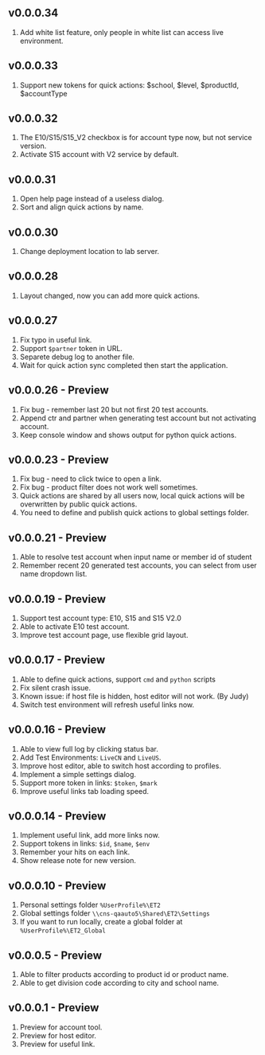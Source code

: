 ﻿## v0.0.0.34

1. Add white list feature, only people in white list can access live environment.

## v0.0.0.33

1. Support new tokens for quick actions: $school, $level, $productId, $accountType

## v0.0.0.32

1. The E10/S15/S15_V2 checkbox is for account type now, but not service version.
2. Activate S15 account with V2 service by default.

## v0.0.0.31

1. Open help page instead of a useless dialog.
2. Sort and align quick actions by name.

## v0.0.0.30

1. Change deployment location to lab server.

## v0.0.0.28

1. Layout changed, now you can add more quick actions.

## v0.0.0.27

1. Fix typo in useful link.
2. Support `$partner` token in URL.
3. Separete debug log to another file.
4. Wait for quick action sync completed then start the application.

## v0.0.0.26 - Preview

1. Fix bug - remember last 20 but not first 20 test accounts.
2. Append ctr and partner when generating test account but not activating account.
3. Keep console window and shows output for python quick actions.

## v0.0.0.23 - Preview

1. Fix bug - need to click twice to open a link.
2. Fix bug - product filter does not work well sometimes.
3. Quick actions are shared by all users now, local quick actions will be overwritten by public quick actions.
4. You need to define and publish quick actions to global settings folder.

## v0.0.0.21 - Preview

1. Able to resolve test account when input name or member id of student
2. Remember recent 20 generated test accounts, you can select from user name dropdown list.

## v0.0.0.19 - Preview

1. Support test account type: E10, S15 and S15 V2.0
2. Able to activate E10 test account.
3. Improve test account page, use flexible grid layout.

## v0.0.0.17 - Preview

1. Able to define quick actions, support `cmd` and `python` scripts
2. Fix silent crash issue.
3. Known issue: if host file is hidden, host editor will not work. (By Judy)
4. Switch test environment will refresh useful links now.

## v0.0.0.16 - Preview

1. Able to view full log by clicking status bar.
2. Add Test Environments: `LiveCN` and `LiveUS`.
3. Improve host editor, able to switch host according to profiles.
4. Implement a simple settings dialog.
5. Support more token in links: `$token`, `$mark`
6. Improve useful links tab loading speed.

## v0.0.0.14 - Preview

1. Implement useful link, add more links now.
2. Support tokens in links: `$id`, `$name`, `$env`
3. Remember your hits on each link.
4. Show release note for new version.

## v0.0.0.10 - Preview

1. Personal settings folder `%UserProfile%\ET2`
2. Global settings folder `\\cns-qaauto5\Shared\ET2\Settings`
3. If you want to run locally, create a global folder at `%UserProfile%\ET2_Global`

## v0.0.0.5 - Preview

1. Able to filter products according to product id or product name.
2. Able to get division code according to city and school name.

## v0.0.0.1 - Preview

1. Preview for account tool.
2. Preview for host editor.
3. Preview for useful link.